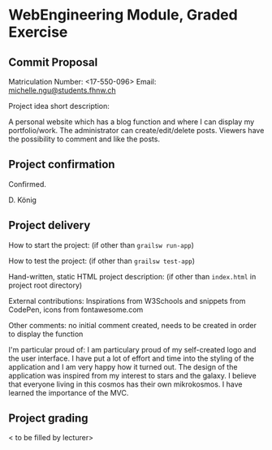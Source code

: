 # WebEngineering Module, Graded Exercise

## Commit Proposal

Matriculation Number: <17-550-096>
Email: michelle.ngu@students.fhnw.ch

Project idea short description: 

A personal website which has a blog function and where I can display my portfolio/work.
The administrator can create/edit/delete posts. Viewers have the possibility to comment and like the posts.


## Project confirmation

Confirmed.

D. König


## Project delivery <to be filled by student>

How to start the project: (if other than `grailsw run-app`)

How to test the project:  (if other than `grailsw test-app`)

Hand-written, static HTML 
project description:      (if other than `index.html` in project root directory)

External contributions: Inspirations from W3Schools and snippets from CodePen, icons from fontawesome.com

Other comments: no initial comment created, needs to be created in order to display the function

I'm particular proud of: I am particulary proud of my self-created logo and the user interface.
I have put a lot of effort and time into the styling of the application and I am very happy how it turned out.
The design of the application was inspired from my interest to stars and the galaxy. I believe that everyone living
in this cosmos has their own mikrokosmos.
I have learned the importance of the MVC.

## Project grading 

< to be filled by lecturer>
